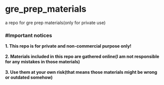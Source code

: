 # gre_prep_materials
a repo for gre prep materials(only for private use)

### #Important notices
**1. This repo is for private and non-commercial purpose only!**</br>
</br>
**2. Materials included in this repo are gathered online(I am not responsible for any mistakes in those materials)**</br>
</br>
**3. Use them at your own risk(that means those materials might be wrong or outdated somehow)**
